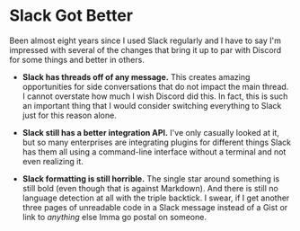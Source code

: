 # Slack Got Better

Been almost eight years since I used Slack regularly and I have to say
I'm impressed with several of the changes that bring it up to par with
Discord for some things and better in others.

* **Slack has threads off of any message.** This creates amazing
  opportunities for side conversations that do not impact the main
  thread. I cannot overstate how much I wish Discord did this. In fact,
  this is such an important thing that I would consider switching
  everything to Slack just for this reason alone.

* **Slack still has a better integration API.** I've only casually
  looked at it, but so many enterprises are integrating plugins for
  different things Slack has them all using a command-line interface
  without a terminal and not even realizing it.

* **Slack formatting is still horrible.** The single star around
  something is still bold (even though that is against Markdown). And
  there is still no language detection at all with the triple backtick.
  I swear, if I get another three pages of unreadable code in a Slack
  message instead of a Gist or link to *anything* else Imma go postal on
  someone.

